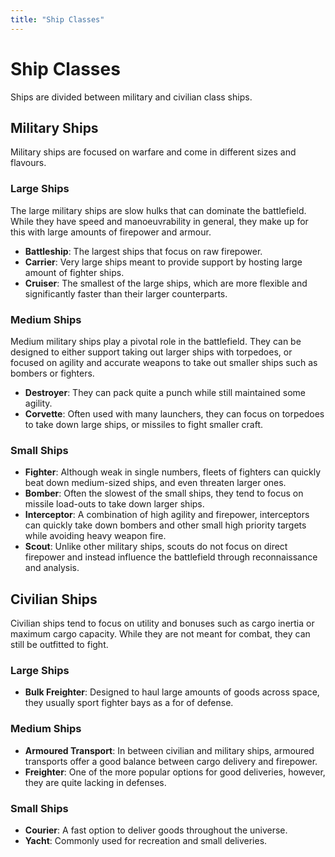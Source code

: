 ```yaml
---
title: "Ship Classes"
---
```

# Ship Classes

Ships are divided between military and civilian class ships.

## Military Ships

Military ships are focused on warfare and come in different sizes and flavours.

### Large Ships

The large military ships are slow hulks that can dominate the battlefield.
While they have speed and manoeuvrability in general, they make up for this with large amounts of firepower and armour.

* **Battleship**: The largest ships that focus on raw firepower.
* **Carrier**: Very large ships meant to provide support by hosting large amount of fighter ships.
* **Cruiser**: The smallest of the large ships, which are more flexible and significantly faster than their larger counterparts.

### Medium Ships

Medium military ships play a pivotal role in the battlefield.
They can be designed to either support taking out larger ships with torpedoes, or focused on agility and accurate weapons to take out smaller ships such as bombers or fighters.

* **Destroyer**: They can pack quite a punch while still maintained some agility.
* **Corvette**: Often used with many launchers, they can focus on torpedoes to take down large ships, or missiles to fight smaller craft.

### Small Ships

* **Fighter**: Although weak in single numbers, fleets of fighters can quickly beat down medium-sized ships, and even threaten larger ones.
* **Bomber**: Often the slowest of the small ships, they tend to focus on missile load-outs to take down larger ships.
* **Interceptor**: A combination of high agility and firepower, interceptors can quickly take down bombers and other small high priority targets while avoiding heavy weapon fire.
* **Scout**: Unlike other military ships, scouts do not focus on direct firepower and instead influence the battlefield through reconnaissance and analysis.

## Civilian Ships

Civilian ships tend to focus on utility and bonuses such as cargo inertia or maximum cargo capacity.
While they are not meant for combat, they can still be outfitted to fight.

### Large Ships

* **Bulk Freighter**: Designed to haul large amounts of goods across space, they usually sport fighter bays as a for of defense.

### Medium Ships

* **Armoured Transport**: In between civilian and military ships, armoured transports offer a good balance between cargo delivery and firepower.
* **Freighter**: One of the more popular options for good deliveries, however, they are quite lacking in defenses.

### Small Ships

* **Courier**: A fast option to deliver goods throughout the universe.
* **Yacht**: Commonly used for recreation and small deliveries.
